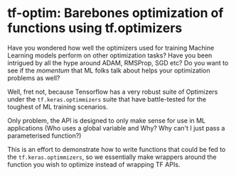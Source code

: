 # tf-optim: Barebones optimization of functions using tf.optimizers

Have you wondered how well the optimizers used for training Machine Learning models perform on other optimization tasks? Have you been intrigued by all the hype around ADAM, RMSProp, SGD etc? 
Do you want to see if the *momentum* that ML folks talk about helps your optimization problems as well?

Well, fret not, because Tensorflow has a very robust suite of Optimizers under the `tf.keras.optimmizers` suite that have battle-tested for the toughest of ML training scenarios.

Only problem, the API is designed to only make sense for use in ML applications (Who uses a global variable and Why? Why can't I just pass a parameterised function?)

This is an effort to demonstrate how to write functions that could be fed to the `tf.keras.optimmizers`, so we essentially make wrappers around the function you wish to optimize instead 
of wrapping TF APIs.
